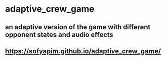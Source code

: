 # adaptive_crew_game
## an adaptive version of the game with different opponent states and audio effects
## https://sofyapim.github.io/adaptive_crew_game/
